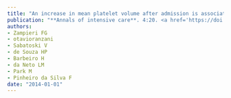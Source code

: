 ```yaml
---
title: "An increase in mean platelet volume after admission is associated with higher mortality in critically ill patients"
publication: "**Annals of intensive care**. 4:20. <a href='https://doi.org/10.1186/s13613-014-0020-1' target='_blank' rel='noopener noreferrer'>10.1186/s13613-014-0020-1</a>"
authors:
- Zampieri FG
- otavioranzani
- Sabatoski V
- de Souza HP
- Barbeiro H
- da Neto LM
- Park M
- Pinheiro da Silva F
date: "2014-01-01"
---
```

